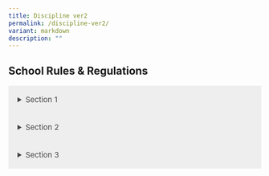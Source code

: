```yaml
---
title: Discipline ver2
permalink: /discipline-ver2/
variant: markdown
description: ""
---
```

<title>School Rules &amp; Regulations</title>  
        <style>    
        details {    
            background: #eee;    
            color: #444;    
            padding: 18px;    
            border: none;    
            text-align: left;    
            outline: none;    
            font-size: 15px;    
        }    
    </style> 
        <h2>School Rules &amp; Regulations</h2>  
        <details>  
            <summary>Section 1</summary>  
            <h3>This is section 1</h3>  
        </details>  
        <details>  
            <summary>Section 2</summary>  
            <h3>This is section 2</h3>  
        </details>  
        <details>  
            <summary>Section 3</summary>  
            <h3>This is section 3</h3>  
        </details>